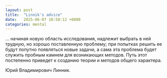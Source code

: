 ```yaml
---
layout: post
title:  "Linnik's advice"
date:   2025-06-07 10:50:12 +0800
categories: mental
---
```




... начиная новую область исследования, надлежит выбрать в ней трудную, но хорошо поставленную проблему; при попытках решить ее будут попутно появляться новые задачи, а сама эта проблема будет служить пробным камнем для возникающих методов. Путь этот постепенно приведет к созданию теории и методов общего характера. 

Юрий Владимирович Линник.


    
